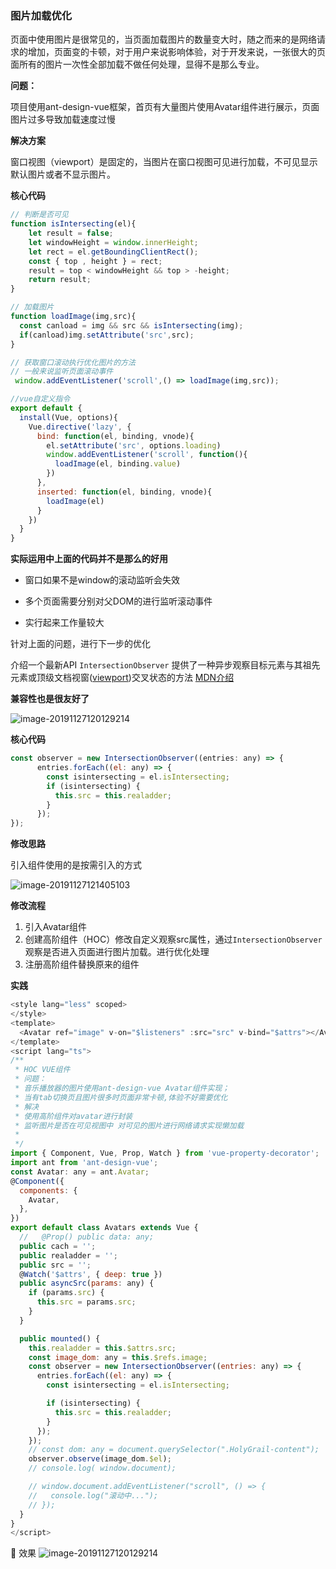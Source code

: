 


### 图片加载优化

页面中使用图片是很常见的，当页面加载图片的数量变大时，随之而来的是网络请求的增加，页面变的卡顿，对于用户来说影响体验，对于开发来说，一张很大的页面所有的图片一次性全部加载不做任何处理，显得不是那么专业。



**问题：**

项目使用ant-design-vue框架，首页有大量图片使用Avatar组件进行展示，页面图片过多导致加载速度过慢 



**解决方案**

窗口视图（viewport）是固定的，当图片在窗口视图可见进行加载，不可见显示默认图片或者不显示图片。



**核心代码**

```javascript
// 判断是否可见
function isIntersecting(el){
    let result = false;
    let windowHeight = window.innerHeight;
    let rect = el.getBoundingClientRect();
    const { top , height } = rect;
    result = top < windowHeight && top > -height;
    return result;
}

// 加载图片
function loadImage(img,src){
  const canload = img && src && isIntersecting(img);
  if(canload)img.setAttribute('src',src);   
}

// 获取窗口滚动执行优化图片的方法
// 一般来说监听页面滚动事件
 window.addEventListener('scroll',() => loadImage(img,src));

//vue自定义指令
export default {
  install(Vue, options){
    Vue.directive('lazy', {
      bind: function(el, binding, vnode){
        el.setAttribute('src', options.loading)
        window.addEventListener('scroll', function(){
          loadImage(el, binding.value)
        })
      },
      inserted: function(el, binding, vnode){
        loadImage(el)
      }
    })
  }
}
```

**实际运用中上面的代码并不是那么的好用**

- 窗口如果不是window的滚动监听会失效

- 多个页面需要分别对父DOM的进行监听滚动事件

- 实行起来工作量较大

  

针对上面的问题，进行下一步的优化

介绍一个最新API `IntersectionObserver`  提供了一种异步观察目标元素与其祖先元素或顶级文档视窗([viewport](https://developer.mozilla.org/en-US/docs/Glossary/viewport))交叉状态的方法 [MDN介绍](https://developer.mozilla.org/zh-CN/docs/Web/API/IntersectionObserver)



**兼容性也是很友好了**

![image-20191127120129214](https://c18e-1257416358.cos.accelerate.myqcloud.com/uPic/image-20191127120129214.png)

**核心代码**

```javascript
const observer = new IntersectionObserver((entries: any) => {
      entries.forEach((el: any) => {
        const isintersecting = el.isIntersecting;
        if (isintersecting) {
          this.src = this.realadder;
        }
      });
});
```

**修改思路**

引入组件使用的是按需引入的方式

![image-20191127121405103](https://c18e-1257416358.cos.accelerate.myqcloud.com/uPic/image-20191127121405103.png)





**修改流程**

1. 引入Avatar组件
2. 创建高阶组件（HOC）修改自定义观察src属性，通过`IntersectionObserver`观察是否进入页面进行图片加载。进行优化处理
3. 注册高阶组件替换原来的组件



**实践**

```javascript
<style lang="less" scoped>
</style>
<template>
  <Avatar ref="image" v-on="$listeners" :src="src" v-bind="$attrs"></Avatar>
</template>
<script lang="ts">
/**
 * HOC VUE组件
 * 问题：
 * 音乐播放器的图片使用ant-design-vue Avatar组件实现；
 * 当有tab切换页且图片很多时页面非常卡顿,体验不好需要优化
 * 解决
 * 使用高阶组件对avatar进行封装
 * 监听图片是否在可见视图中 对可见的图片进行网络请求实现懒加载
 *
 */
import { Component, Vue, Prop, Watch } from 'vue-property-decorator';
import ant from 'ant-design-vue';
const Avatar: any = ant.Avatar;
@Component({
  components: {
    Avatar,
  },
})
export default class Avatars extends Vue {
  //   @Prop() public data: any;
  public cach = '';
  public realadder = '';
  public src = '';
  @Watch('$attrs', { deep: true })
  public asyncSrc(params: any) {
    if (params.src) {
      this.src = params.src;
    }
  }

  public mounted() {
    this.realadder = this.$attrs.src;
    const image_dom: any = this.$refs.image;
    const observer = new IntersectionObserver((entries: any) => {
      entries.forEach((el: any) => {
        const isintersecting = el.isIntersecting;

        if (isintersecting) {
          this.src = this.realadder;
        }
      });
    });
    // const dom: any = document.querySelector(".HolyGrail-content");
    observer.observe(image_dom.$el);
    // console.log( window.document);

    // window.document.addEventListener("scroll", () => {
    //   console.log("滚动中...");
    // });
  }
}
</script>
```

🎉 效果
![image-20191127120129214](https://c18e-1257416358.cos.accelerate.myqcloud.com/uPic/20191127-122628-HD.gif)



